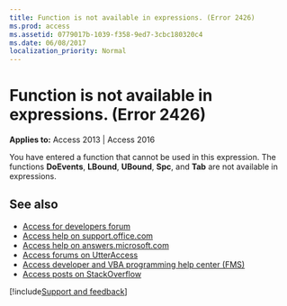 ```yaml
---
title: Function is not available in expressions. (Error 2426)
ms.prod: access
ms.assetid: 0779017b-1039-f358-9ed7-3cbc180320c4
ms.date: 06/08/2017
localization_priority: Normal
---
```



# Function is not available in expressions. (Error 2426)

  

**Applies to:** Access 2013 | Access 2016

You have entered a function that cannot be used in this expression. The functions  **DoEvents**, **LBound**, **UBound**, **Spc**, and **Tab** are not available in expressions.

## See also

- [Access for developers forum](https://social.msdn.microsoft.com/Forums/office/home?forum=accessdev)
- [Access help on support.office.com](https://support.office.com/search/results?query=Access)
- [Access help on answers.microsoft.com](https://answers.microsoft.com/)
- [Access forums on UtterAccess](https://www.utteraccess.com/forum/index.php?act=idx)
- [Access developer and VBA programming help center (FMS)](https://www.fmsinc.com/MicrosoftAccess/developer/)
- [Access posts on StackOverflow](https://stackoverflow.com/questions/tagged/ms-access)

[!include[Support and feedback](~/includes/feedback-boilerplate.md)]